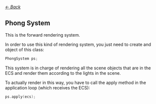 ###### [<- Back](../documentation.md)
## Phong System
This is the forward rendering system.

In order to use this kind of rendering system, you just need to create and object of this class:
```c++
PhongSystem ps;
```

This system is in charge of rendering all the scene objects that are in the ECS and render them according to the lights in the scene.

To actually render in this way, you have to call the apply method in the application loop (which receives the ECS):
```c++
ps.apply(ecs);
```